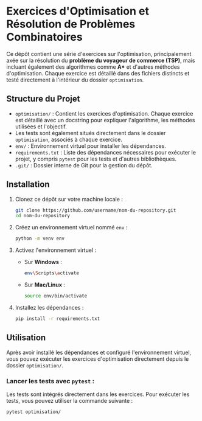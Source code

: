 # Exercices d'Optimisation et Résolution de Problèmes Combinatoires

Ce dépôt contient une série d'exercices sur l'optimisation, principalement axée sur la résolution du **problème du voyageur de commerce (TSP)**, mais incluant également des algorithmes comme **A\*** et d'autres méthodes d'optimisation. Chaque exercice est détaillé dans des fichiers distincts et testé directement à l'intérieur du dossier `optimisation`.

## Structure du Projet

- `optimisation/` : Contient les exercices d'optimisation. Chaque exercice est détaillé avec un docstring pour expliquer l'algorithme, les méthodes utilisées et l'objectif.
- Les tests sont également situés directement dans le dossier `optimisation`, associés à chaque exercice.
- `env/` : Environnement virtuel pour installer les dépendances.
- `requirements.txt` : Liste des dépendances nécessaires pour exécuter le projet, y compris `pytest` pour les tests et d'autres bibliothèques.
- `.git/` : Dossier interne de Git pour la gestion du dépôt.

## Installation

1. Clonez ce dépôt sur votre machine locale :

    ```bash
    git clone https://github.com/username/nom-du-repository.git
    cd nom-du-repository
    ```

2. Créez un environnement virtuel nommé `env` :

    ```bash
    python -m venv env
    ```

3. Activez l'environnement virtuel :
   - Sur **Windows** :
     ```bash
     env\Scripts\activate
     ```
   - Sur **Mac/Linux** :
     ```bash
     source env/bin/activate
     ```

4. Installez les dépendances :

    ```bash
    pip install -r requirements.txt
    ```

## Utilisation

Après avoir installé les dépendances et configuré l'environnement virtuel, vous pouvez exécuter les exercices d'optimisation directement depuis le dossier `optimisation/`.

### Lancer les tests avec `pytest` :

Les tests sont intégrés directement dans les exercices. Pour exécuter les tests, vous pouvez utiliser la commande suivante :

```bash
pytest optimisation/
